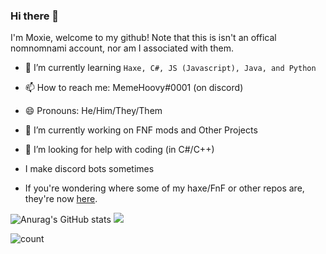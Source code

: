 ### Hi there 👋

I'm Moxie, welcome to my github!
Note that this is isn't an offical nomnomnami account, nor am I associated with them.

- 🌱 I’m currently learning `Haxe, C#, JS (Javascript), Java, and Python`
- 📫 How to reach me: MemeHoovy#0001 (on discord)
- 😄 Pronouns: He/Him/They/Them
- 🔭 I’m currently working on FNF mods and Other Projects
- 🤔 I’m looking for help with coding (in C#/C++)
- I make discord bots sometimes

- If you're wondering where some of my haxe/FnF or other repos are, they're now [here](https://github.com/MemeHovy-Stuff).

![Anurag's GitHub stats](https://github-readme-stats.vercel.app/api?username=moxie-coder&show_icons=true&theme=radical)
![](https://github-readme-stats.vercel.app/api/top-langs/?username=moxie-coder&layout=compact&show_icons=true&theme=radical)

![count](https://count.getloli.com/get/@moxie-coder?theme=rule34)
